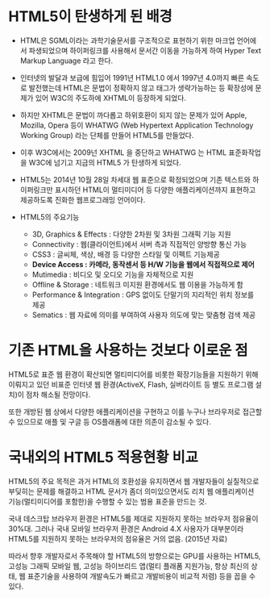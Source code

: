 # HTML5이 탄생하게 된 배경

* HTML은 SGML이라는 과학기술문서를 구조적으로 표현하기 위한 마크업 언어에서 파생되었으며 하이퍼링크를 사용해서 문서간 이동을 가능하게 하여 Hyper Text Markup Language 라고 한다.

* 인터넷의 발달과 보급에 힘입어 1991년 HTML1.0 에서 1997년 4.0까지 빠른 속도로 발전했는데 HTML은 문법이 정확하지 않고 태그가 생략가능하는 등 확장성에 문제가 있어 W3C의 주도하에 XHTML이 등장하게 되었다.

* 하지만 XHTML은 문법이 까다롭고 하위호환이 되지 않는 문제가 있어 Apple, Mozilla, Opera 등이 WHATWG (Web Hypertext Application Technology Working Group) 라는 단체를 만들어 HTML5를 만들었다.

* 이후 W3C에서는 2009넌 XHTML 을 중단하고 WHATWG 는 HTML 표준화작업을 W3C에 넘기고 지금의 HTML5 가 탄생하게 되었다.

* HTML5는 2014년 10월 28일 차세대 웹 표준으로 확정되었으며 기존 텍스트와 하이퍼링크만 표시하던 HTML이 멀티미디어 등 다양한 애플리케이션까지 표현하고 제공하도록 진화한 웹프로그래밍 언어이다.

* HTML5의 주요기능
	* 3D, Graphics & Effects : 다양한 2차원 및 3차원 그래픽 기능 지원
	* Connectivity : 웹(클라이언트)에서 서버 측과 직접적인 양방향 통신 가능
	* CSS3 : 글씨체, 색상, 배경 등 다양한 스타일 및 이펙트 기능제공
	* **Device Access : 카메라, 동작센서 등 H/W 기능을 웹에서 직접적으로 제어**
	* Mutimedia : 비디오 및 오디오 기능을 자체적으로 지원
	* Offline & Storage : 네트워크 미지원 환경에서도 웹 이용을 가능하게 함
	* Performance & Integration : GPS 없이도 단말기의 지리적인 위치 정보를 제공
	* Sematics : 웹 자료에 의미를 부여하여 사용자 의도에 맞는 맞춤형 검색 제공

# 기존 HTML을 사용하는 것보다 이로운 점

HTML5로 표준 웹 환경이 확산되면 멀티미디어를 비롯한 확장기능들을 지원하기 위해 이뤄지고 있던 비표준 인터넷 웹 환경(ActiveX, Flash, 실버라이트 등 별도 프로그램 설치)이 점차 해소될 전망이다.

또한 개방된 웹 상에서 다양한 애플리케이션을 구현하고 이를 누구나 브라우저로 접근할 수 있으므로 애플 및 구글 등 OS플래폼에 대한 의존이 감소될 수 있다.

# 국내외의 HTML5 적용현황 비교

HTML5의 주요 목적은 과거 HTML의 호환성을 유지하면서 웹 개발자들이 실질적으로 부딪히는 문제를 해결하고 HTML 문서가 좀더 의미있으면서도 리치 웹 애플리케이션 기능(멀티미디어를 포함한)을 수행할 수 있는 범용 표준을 만드는 것.

국내 데스크탑 브라우저 환경은 HTML5를 제대로 지원하지 못하는 브라우저 점유율이 30%대. 그러나 국내 모바일 브라우저 환경은 Android 4.X 사용자가 대부분이라 HTML5를 지원하지 못하는 브라우저의 점유율은 거의 없음. (2015년 자료)

따라서 향후 개발자로서 주목해야 할 HTML5의 방향으로는 GPU를 사용하는 HTML5, 고성능 그래픽 모바일 웹, 고성능 하이브리드 앱(멀티 플래폼 지원가능, 항상 최신의 상태, 웹 표준기술을 사용하여 개발속도가 빠르고 개발비용이 비교적 저렴) 등을 꼽을 수 있다.
